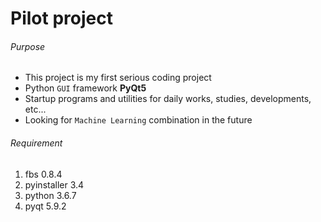 # Pilot project
###### Purpose
* This project is my first serious coding project
* Python `GUI` framework __PyQt5__ 
* Startup programs and utilities for daily works, studies, developments, etc...
* Looking for `Machine Learning` combination in the future

###### Requirement
1. fbs 0.8.4
2. pyinstaller 3.4
3. python 3.6.7
4. pyqt 5.9.2
